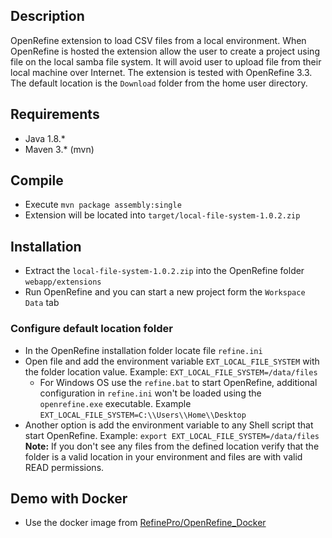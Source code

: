 
## Description

OpenRefine extension to load CSV files from a local environment. When OpenRefine is hosted the extension allow the user to create a project using file on the local samba file system. It will avoid user to upload file from their local machine over Internet. The extension is tested with OpenRefine 3.3.  The default location is the `Download` folder from the home user directory.

## Requirements

* Java 1.8.*
* Maven 3.* (mvn)

## Compile

* Execute `mvn package assembly:single`
* Extension will be located into `target/local-file-system-1.0.2.zip`

## Installation

* Extract the `local-file-system-1.0.2.zip` into the OpenRefine folder `webapp/extensions`
* Run OpenRefine and you can start a new project form the `Workspace Data` tab

### Configure default location folder

* In the OpenRefine installation folder locate file `refine.ini`
* Open file and add the environment variable `EXT_LOCAL_FILE_SYSTEM` with the folder location value. Example: `EXT_LOCAL_FILE_SYSTEM=/data/files`
  * For Windows OS use the `refine.bat` to start OpenRefine, additional configuration in `refine.ini` won't be loaded using the `openrefine.exe` executable. Example `EXT_LOCAL_FILE_SYSTEM=C:\\Users\\Home\\Desktop`
* Another option is add the environment variable to any Shell script that start OpenRefine. Example: `export EXT_LOCAL_FILE_SYSTEM=/data/files`
**Note:** If you don't see any files from the defined location verify that the folder is a valid location in your environment and files are with valid READ permissions.


## Demo with Docker

* Use the docker image from [RefinePro/OpenRefine_Docker](https://github.com/RefinePro/OpenRefine_Docker)
